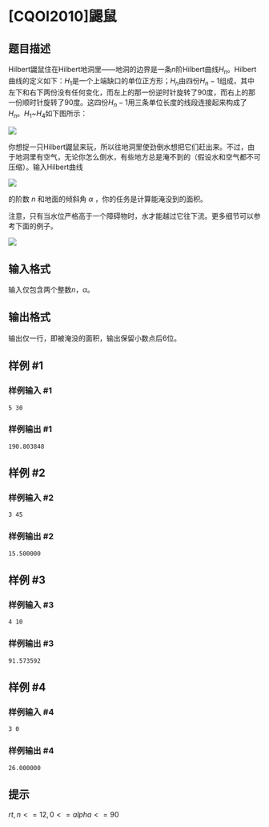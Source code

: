 # [CQOI2010]鼹鼠

## 题目描述

Hilbert鼹鼠住在Hilbert地洞里——地洞的边界是一条$n$阶Hilbert曲线${H_n}$。Hilbert曲线的定义如下：${H_1}$是一个上端缺口的单位正方形；$H_n$由四份${H_n}-1$组成，其中左下和右下两份没有任何变化，而左上的那一份逆时针旋转了90度，而右上的那一份顺时针旋转了90度。这四份$H_n-1$用三条单位长度的线段连接起来构成了$H_n$。$H_1$~$H_4$如下图所示：

![](https://cdn.luogu.com.cn/upload/image_hosting/0vif0fh6.png)

你想捉一只Hilbert鼹鼠来玩，所以往地洞里使劲倒水想把它们赶出来。不过，由于地洞里有空气，无论你怎么倒水，有些地方总是淹不到的（假设水和空气都不可压缩）。输入Hilbert曲线

![](https://cdn.luogu.com.cn/upload/image_hosting/aaj85oki.png)

的阶数 $n$ 和地面的倾斜角 $α$ ，你的任务是计算能淹没到的面积。

注意，只有当水位严格高于一个障碍物时，水才能越过它往下流。更多细节可以参考下面的例子。

![](https://cdn.luogu.com.cn/upload/image_hosting/bbvmrpvd.png)


## 输入格式

输入仅包含两个整数$n$，$α$。


## 输出格式

输出仅一行，即被淹没的面积，输出保留小数点后6位。


## 样例 #1

### 样例输入 #1
```
5 30
```

### 样例输出 #1

```
190.803848
```

## 样例 #2

### 样例输入 #2
```
3 45
```

### 样例输出 #2

```
15.500000
```

## 样例 #3

### 样例输入 #3
```
4 10
```

### 样例输出 #3

```
91.573592
```

## 样例 #4

### 样例输入 #4
```
3 0
```

### 样例输出 #4

```
26.000000
```

## 提示

$rt,n<=12,0<=alpha<=90$
